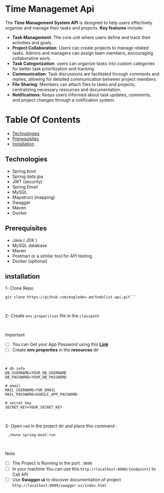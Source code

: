 # Time Managemet Api
The **Time Management System API** is designed to help users effectively organize and manage their tasks and projects. **Key features** include:
- **Task Management**: The core unit where users define and track their activities and goals.
- **Project Collaboration**: Users can create projects to manage related tasks. Admins and managers can assign team members, encouraging collaborative work.
- **Task Categorization**: users can organize tasks into custom categories for better task prioritization and tracking.
- **Communication**: Task discussions are facilitated through comments and replies, allowing for detailed communication between project members.
- **File Sharing**: Members can attach files to tasks and projects, centralizing necessary resources and documentation.
- **Notifications:** Keeps users informed about task updates, comments, and project changes through a notification system.


# Table Of Contents
* [Technologies](#Technologies)
* [Prerequisites](#Prerequisites)
* [Installation](#installation)



<a name="Technologies"></a>

## Technologies
- Spring boot
- Spring data jpa
- JWT (security)
- Spring Email
- MySQL
- Mapstruct (mapping)
- Swagger
- Maven
- Docker


<a name="Prerequisites"></a>
## Prerequisites
* Java ( JDK  )
* MySQL database 
* Maven
* Postman or a similar tool for API testing
* Docker (optional)

<a name="installation"></a>
## installation
1- Clone Repo
<br>

```git
git clone https://github.com/eagledev-am/todolist-api.git```
```
<br>

2- Create ```env.properities``` file in the ```classpath```  

<br>
 
> [!IMPORTANT]
> - [ ] You can Get your App Password using this **[Link](https://myaccount.google.com/u/1/apppasswords)** <br> 
> - [ ] Create **env.properites** in the **resources** dir

<br>

```
# db info
DB_USERNAME=YOUR_DB_USERNAME
DB_PASSWORD=YOUR_DB_PASSWORD

# email
MAIL_USERNAME=YOR_EMAIL
MAIL_PASSWORD=GOOGLE_APP_PASSWORD

# secret key
SECRET_KEY=YOUR_SECRET_KEY

```
<br>

3- Open ```cmd``` in the project dir and place this command :
<br>

```
 ./mvnw spring-boot:run
```
<br>

<!-- ## To Run The project using docker Use this command 

<br>

```
docker compose up -d
```


2- To Stop and remove all containers 
```
docker compose down
```
-->

> [!NOTE]
> - [ ] The Project is Running in the port : ```8080```
> - [ ] In your machine You can use this ```http://localhost:8080/{endpoint}``` to Call API
> - [ ] Use **Swagger ui** to discover documentation of project ```http://localhost:8080/swagger-ui/index.html```


  
